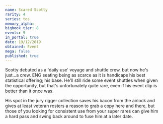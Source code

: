 ```yaml
---
name: Scared Scotty
rarity: 4
series: tos
memory_alpha:
bigbook_tier: 8
events: 9
in_portal: true
date: 19/12/2019
obtained: Event
mega: false
published: true
---
```


Scotty debuted as a 'daily use' voyage and shuttle crew, but now he's just...a crew. ENG seating being as scarce as it is handicaps his best statistical offering; his base. He'll still ride some event shuttles when given the opportunity, but that's unfortunately quite rare, even if his event clip is better than it once was.

His spot in the jury rigger collection saves his bacon from the airlock and gives at least veteran rosters a reason to grab a copy here and there, but those of you looking for consistent use from your super rares can give him a hard pass and swing back around to fuse him at a later date.
